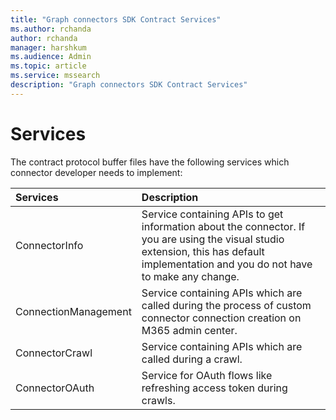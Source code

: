 ```yaml
---
title: "Graph connectors SDK Contract Services"
ms.author: rchanda
author: rchanda
manager: harshkum
ms.audience: Admin
ms.topic: article
ms.service: mssearch
description: "Graph connectors SDK Contract Services"
---
```


# Services

The contract protocol buffer files have the following services which connector developer needs to implement:

|Services |Description |
|:----------|:-------------|
|ConnectorInfo |Service containing APIs to get information about the connector. If you are using the visual studio extension, this has default implementation and you do not have to make any change. |
|ConnectionManagement |Service containing APIs which are called during the process of custom connector connection creation on M365 admin center. |
|ConnectorCrawl |Service containing APIs which are called during a crawl. |
|ConnectorOAuth |Service for OAuth flows like refreshing access token during crawls. |
